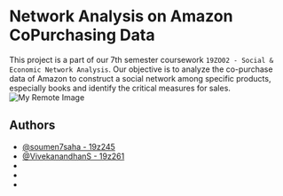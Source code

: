 
# Network Analysis on Amazon CoPurchasing Data

This project is a part of our 7th semester coursework `19ZO02 - Social & Economic Network Analysis`. Our objective is to analyze the co-purchase data of Amazon to construct a social network among specific products, especially books and identify the critical measures for sales.
![My Remote Image](https://www.researchgate.net/profile/Alex-Fender/publication/320850061/figure/fig4/AS:562463788552192@1511113225079/Amazon-book-co-purchasing-graph-clustering-with-PageRank-vertex-and-Jaccard-edge-weights.png)

## Authors
- [@soumen7saha - 19z245](https://www.github.com/soumen7saha)
- [@VivekanandhanS - 19z261](https://github.com/Vivekanandhan-Sankar)
- 
-
-

